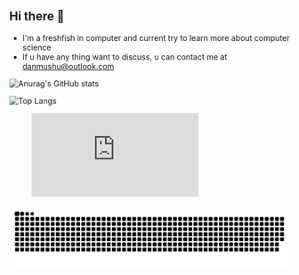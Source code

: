## Hi there 👋

<!--
**Danmushu/Danmushu** is a ✨ _special_ ✨ repository because its `README.md` (this file) appears on your GitHub profile.

Here are some ideas to get you started:

- 🔭 I’m currently working on 
- 🌱 I’m currently learning ...
- 👯 I’m looking to collaborate on ...
- 🤔 I’m looking for help with ...
- 💬 Ask me about ...
- 📫 How to reach me: ...
- 😄 Pronouns: ...
- ⚡ Fun fact: ...
-->
- I'm a freshfish in computer and current try to learn more about computer science
- If u have any thing want to discuss, u can contact me at danmushu@outlook.com 


<!-- states -->
![Anurag's GitHub stats](https://github-readme-stats.vercel.app/api?username=danmushu)

<!-- using language -->
![Top Langs](https://github-readme-stats.vercel.app/api/top-langs/?username=danmushu)

<figure><embed src="https://wakatime.com/share/@Danmushu/6051c8db-69c6-4d35-b0fd-267cb4760e53.svg"></embed></figure>
<picture>
  <source media="(prefers-color-scheme: dark)" srcset="https://raw.githubusercontent.com/Danmushu/Danmushu/output/github-contribution-grid-snake-dark.svg">
  <source media="(prefers-color-scheme: light)" srcset="https://raw.githubusercontent.com/Danmushu/Danmushu/output/github-contribution-grid-snake.svg">
  <img alt="github contribution grid snake animation" src="https://raw.githubusercontent.com/Danmushu/Danmushu/output/github-contribution-grid-snake.svg">
</picture>


